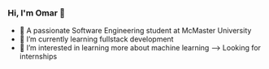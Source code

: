 ### Hi, I'm Omar  👋

- 🔭 A passionate Software Engineering student at McMaster University
- 🌱 I’m currently learning fullstack development
- 👯 I’m interested in learning more about machine learning
--> Looking for internships
